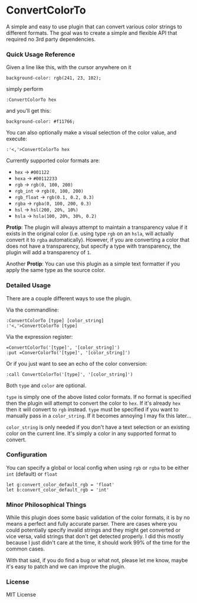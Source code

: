 # ConvertColorTo

A simple and easy to use plugin that can convert various color strings to
different formats.  The goal was to create a simple and flexible API that
required no 3rd party dependencies.


### Quick Usage Reference

Given a line like this, with the cursor anywhere on it
```
background-color: rgb(241, 23, 102);
```

simply perform
```
:ConvertColorTo hex
```

and you'll get this:
```
background-color: #f11766;
```

You can also optionally make a visual selection of the color value, and
execute:
```
:'<,'>ConvertColorTo hex
```

Currently supported color formats are:

* `hex` -> `#001122`
* `hexa` -> `#00112233`
* `rgb` -> `rgb(0, 100, 200)`
* `rgb_int` -> `rgb(0, 100, 200)`
* `rgb_float` -> `rgb(0.1, 0.2, 0.3)`
* `rgba` -> `rgba(0, 100, 200, 0.3)`
* `hsl` -> `hsl(200, 20%, 10%)`
* `hsla` -> `hsla(100, 20%, 30%, 0.2)`

**Protip**: The plugin will always attempt to maintain a transparency value if
it exists in the original color (i.e. using type `rgb` on an `hsla`, will
actually convert it to `rgba` automatically).  However, if you are converting a
color that does not have a transparency, but specify a type with transparency,
the plugin will add a transparency of `1`.

Another **Protip**: You can use this plugin as a simple text formatter if you
apply the same type as the source color.


### Detailed Usage

There are a couple different ways to use the plugin.

Via the commandline:
```
:ConvertColorTo [type] [color_string]
:'<,'>ConvertColorTo [type]
```

Via the expression register:
```
=ConvertColorTo('[type]', '[color_string]')
:put =ConverColorTo('[type]', '[color_string]')
```

Or if you just want to see an echo of the color conversion:
```
:call ConvertColorTo('[type]', '[color_string]')
```

Both `type` and `color` are optional.

`type` is simply one of the above listed color formats. If no format is
specified then the plugin will attempt to convert the color to `hex`.  If it's
already `hex` then it will convert to `rgb` instead.  `type` must be specified
if you want to manually pass in a `color_string`.  If it becomes annoying I may
fix this later...

`color_string` is only needed if you don't have a text selection or an existing
color on the current line.  It's simply a color in any supported format to
convert.


### Configuration

You can specify a global or local config when using `rgb` or `rgba` to be
either `int` (default) or `float`

```
let g:convert_color_default_rgb = 'float'
let b:convert_color_default_rgb = 'int'
```


### Minor Philosophical Things

While this plugin does some basic validation of the color formats, it is by no
means a perfect and fully accurate parser.  There are cases where you could
potentially specify invalid strings and they might get converted or vice versa,
valid strings that don't get detected properly.  I did this mostly because I
just didn't care at the time, it should work 99% of the time for the common
cases.

With that said, if you do find a bug or what not, please let me know, maybe
it's easy to patch and we can improve the plugin.


### License

MIT License
